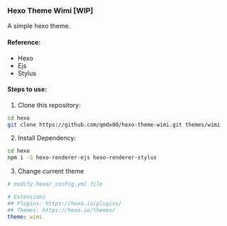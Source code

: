 ### Hexo Theme Wimi [WIP]

A simple hexo theme.

#### Reference:
- Hexo
- Ejs
- Stylus

#### Steps to use:
1. Clone this repository: 
```bash
cd hexo
git clone https://github.com/qmdx00/hexo-theme-wimi.git themes/wimi
```
2. Install Dependency: 
```bash
cd hexo
npm i -S hexo-renderer-ejs hexo-renderer-stylus
```
3. Change current theme
```yaml
# modify hexo/_config.yml file

# Extensions
## Plugins: https://hexo.io/plugins/
## Themes: https://hexo.io/themes/
theme: wimi
```
